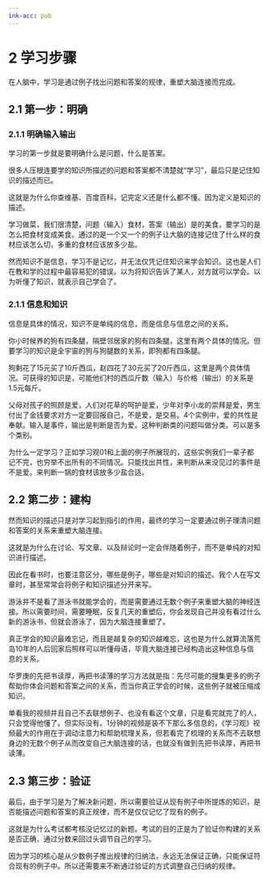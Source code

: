 ```yaml
---
ink-acc: pub
---
```


# 2 学习步骤

在人脑中，学习是通过例子找出问题和答案的规律，重塑大脑连接而完成。

## 2.1 第一步：明确

### 2.1.1 明确输入输出

学习的第一步就是要明确什么是问题，什么是答案。

很多人压根连要学的知识所描述的问题和答案都不清楚就“学习”，最后只是记住知识的描述而已。

这就是为什么你查维基、百度百科，记完定义还是什么都不懂。因为定义是知识的描述。

学习做菜，我们很清楚，问题（输入）食材，答案（输出）是的美食，要学习的是怎么把食材变成美食。通过的是一个又一个的例子让大脑的连接记住了什么样的食材应该怎么切，多重的食材应该放多少盐。

然而知识不是信息，学习不是记忆，并无法仅凭记住知识来学会知识。这也是人们在教和学的过程中最容易犯的错误。以为将知识告诉了某人，对方就可以学会。以为听懂了知识，就表示自己学会了。

### 2.1.1 信息和知识

信息是具体的情况，知识不是单纯的信息，而是信息与信息之间的关系。

你小时候养的狗有四条腿，隔壁邻居家的狗有四条腿，这里有两个具体的情况。但要学习的知识是全宇宙的狗与狗腿数的关系，即狗都有四条腿。

狗剩花了15元买了10斤西瓜，赵四花了30元买了20斤西瓜，这里是两个具体情况。可获得的知识是，可能他们村的西瓜斤数（输入）与价格（输出）的关系是1.5元每斤。

父母对孩子的照顾是爱，人们对花草的呵护是爱，少年对李小龙的崇拜是爱，男生付出了金钱要求对方一定要回报自己，不是爱，是交易。4个实例中，爱的共性是奉献。输入是事件，输出是判断是否为爱。这种判断类的问题叫做分类。可以是多个类别。

为什么一定学习？正如学习观01和上面的例子所展现的，这些实例我们一辈子都记不完，也穷举不出所有的不同情况。只能找出共性，来判断从来没见过的事件是不是爱。来判断一锅的食材该放多少盐合适。

## 2.2 第二步：建构

然而知识的描述只是对学习起到指引的作用，最终的学习一定要通过例子理清问题和答案的关系来重塑大脑连接。

这就是为什么在讨论、写文章、以及辩论时一定会伴随着例子，而不是单纯的对知识进行描述。

因此在看书时，也要注意区分，哪些是例子，哪些是对知识的描述。我个人在写文章时，甚至常常会将例子和知识描述分开来写。

游泳并不是看了游泳书就能学会的，而是需要通过无数个例子来重塑大脑的神经连接。所以需要时间，需要睡眠，反复几天的重塑后，你会发现自己并没有看过什么新的游泳书，但就会游泳了，因为大脑连接重塑了。

真正学会的知识最难忘记，而且是越复杂的知识越难忘，这也是为什么就算流落荒岛10年的人后回家后照样可以听懂母语，毕竟大脑连接已经构造出这种信息与信息的关系。

华罗庚的先把书读厚，再把书读薄的学习方法就是指：先尽可能的搜集更多的例子帮助你体会问题和答案之间的关系，而当你真正学会的时候，这些例子就被压缩成知识。

单看我的视频并且自己不去联想例子、也没有看这个文章，只是看完就完了的人，只会觉得他懂了。但实际没有。1分钟的视频是装不下那么多信息的，《学习观》视频最大的作用在于调动注意力和帮助梳理关系，但若看完了梳理的关系而不去联想身边的无数个例子从而改变自己大脑连接的话，也就没有做到先把书读厚，再把书读薄。

## 2.3 第三步：验证

最后，由于学习是为了解决新问题，所以需要验证从现有例子中所提炼的知识，是否能描述问题和答案的真正规律，而不是仅仅记忆了现有的例子。

这就是为什么考试都考核没记忆过的新题。考试的目的正是为了验证你构建的关系是否正确，通过分数来回过头调节自己的学习。

因为学习的核心是从少数例子推出规律的归纳法，永远无法保证正确，只能保证符合现有的例子中。所以还需要来不断通过验证的方式调整自己归纳的规律。